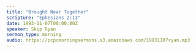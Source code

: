 ```yaml
---
title: "Brought Near Together"
scripture: "Ephesians 2:13"
date: 1993-11-07T00:00:00Z
speaker: Skip Ryan
sermon_type: morning
audio: https://pcpcmorningsermons.s3.amazonaws.com/19931107ryan.mp3 
---
```



